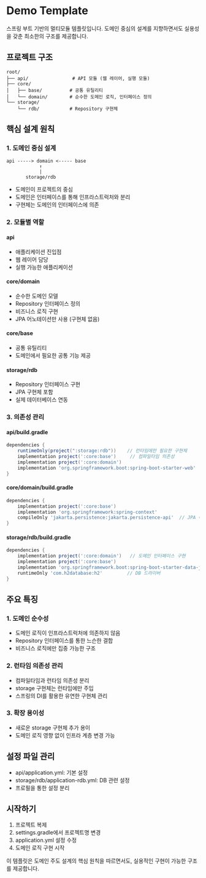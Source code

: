 # Demo Template

스프링 부트 기반의 멀티모듈 템플릿입니다. 도메인 중심의 설계를 지향하면서도 실용성을 갖춘 최소한의 구조를 제공합니다.

## 프로젝트 구조

```
root/
├── api/                # API 모듈 (웹 레이어, 실행 모듈)
├── core/
│   ├── base/          # 공통 유틸리티
│   └── domain/        # 순수한 도메인 로직, 인터페이스 정의
└── storage/
    └── rdb/           # Repository 구현체
```

## 핵심 설계 원칙

### 1. 도메인 중심 설계

```
api -----> domain <----- base
            ↑
            |
       storage/rdb
```

- 도메인이 프로젝트의 중심
- 도메인은 인터페이스를 통해 인프라스트럭처와 분리
- 구현체는 도메인의 인터페이스에 의존

### 2. 모듈별 역할

#### api

- 애플리케이션 진입점
- 웹 레이어 담당
- 실행 가능한 애플리케이션

#### core/domain

- 순수한 도메인 모델
- Repository 인터페이스 정의
- 비즈니스 로직 구현
- JPA 어노테이션만 사용 (구현체 없음)

#### core/base

- 공통 유틸리티
- 도메인에서 필요한 공통 기능 제공

#### storage/rdb

- Repository 인터페이스 구현
- JPA 구현체 포함
- 실제 데이터베이스 연동

### 3. 의존성 관리

#### api/build.gradle

```gradle
dependencies {
    runtimeOnly(project(":storage:rdb"))    // 런타임에만 필요한 구현체
    implementation project(':core:base')     // 컴파일타임 의존성
    implementation project(':core:domain')
    implementation 'org.springframework.boot:spring-boot-starter-web'
}
```

#### core/domain/build.gradle

```gradle
dependencies {
    implementation project(':core:base')
    implementation 'org.springframework:spring-context'
    compileOnly 'jakarta.persistence:jakarta.persistence-api'  // JPA 어노테이션만
}
```

#### storage/rdb/build.gradle

```gradle
dependencies {
    implementation project(':core:domain')   // 도메인 인터페이스 구현
    implementation project(':core:base')
    implementation 'org.springframework.boot:spring-boot-starter-data-jpa'
    runtimeOnly 'com.h2database:h2'         // DB 드라이버
}
```

## 주요 특징

### 1. 도메인 순수성

- 도메인 로직이 인프라스트럭처에 의존하지 않음
- Repository 인터페이스를 통한 느슨한 결합
- 비즈니스 로직에만 집중 가능한 구조

### 2. 런타임 의존성 관리

- 컴파일타임과 런타임 의존성 분리
- storage 구현체는 런타임에만 주입
- 스프링의 DI를 활용한 유연한 구현체 관리

### 3. 확장 용이성

- 새로운 storage 구현체 추가 용이
- 도메인 로직 영향 없이 인프라 계층 변경 가능

## 설정 파일 관리

- api/application.yml: 기본 설정
- storage/rdb/application-rdb.yml: DB 관련 설정
- 프로필을 통한 설정 분리

## 시작하기

1. 프로젝트 복제
2. settings.gradle에서 프로젝트명 변경
3. application.yml 설정 수정
4. 도메인 로직 구현 시작

이 템플릿은 도메인 주도 설계의 핵심 원칙을 따르면서도, 실용적인 구현이 가능한 구조를 제공합니다.
